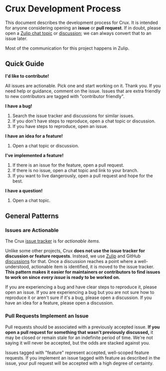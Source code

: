 # Crux Development Process

This document describes the development process for Crux. It is intended for
anyone considering opening an **issue** or **pull request**. If in doubt,
please open a [Zulip chat topic](https://crux-community.zulipchat.com/) or [discussion](https://github.com/redbadger/crux/discussions);
we can always convert that to an issue later.

Most of the communication for this project happens in Zulip.

## Quick Guide

**I'd like to contribute!**

All issues are actionable. Pick one and start working on it. Thank you.
If you need help or guidance, comment on the issue. Issues that are extra
friendly to new contributors are tagged with "contributor friendly".

**I have a bug!**

1. Search the issue tracker and discussions for similar issues.
2. If you don't have steps to reproduce, open a chat topic or discussion.
3. If you have steps to reproduce, open an issue.

**I have an idea for a feature!**

1. Open a chat topic or discussion.

**I've implemented a feature!**

1. If there is an issue for the feature, open a pull request.
2. If there is no issue, open a chat topic and link to your branch.
3. If you want to live dangerously, open a pull request and hope for the best.

**I have a question!**

1. Open a chat topic.

## General Patterns

### Issues are Actionable

The Crux [issue tracker](https://github.com/redbadger/crux/issues)
is for _actionable items_.

Unlike some other projects, Crux **does not use the issue tracker for
discussion or feature requests**. Instead, we
use [Zulip](https://crux-community.zulipchat.com/) and
GitHub [discussions](https://github.com/redbadger/crux/discussions) for that.
Once a discussion reaches a point where a well-understood, actionable
item is identified, it is moved to the issue tracker. **This pattern
makes it easier for maintainers or contributors to find issues to work on
since _every issue_ is ready to be worked on.**

If you are experiencing a bug and have clear steps to reproduce it, please
open an issue. If you are experiencing a bug but you are not sure how to
reproduce it or aren't sure if it's a bug, please open a discussion.
If you have an idea for a feature, please open a discussion.

### Pull Requests Implement an Issue

Pull requests should be associated with a previously accepted issue.
**If you open a pull request for something that wasn't previously discussed,**
it may be closed or remain stale for an indefinite period of time. We're not
saying it will never be accepted, but the odds are stacked against you.

Issues tagged with "feature" represent accepted, well-scoped feature requests.
If you implement an issue tagged with feature as described in the issue, your
pull request will be accepted with a high degree of certainty.

